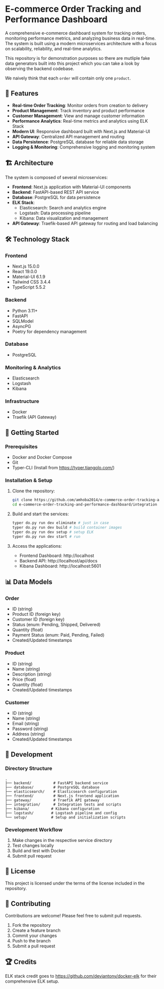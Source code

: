 # E-commerce Order Tracking and Performance Dashboard

A comprehensive e-commerce dashboard system for tracking orders, monitoring performance metrics, and analyzing business data in real-time. The system is built using a modern microservices architecture with a focus on scalability, reliability, and real-time analytics.

This repository is for demonstration purposes so there are mutliple fake data generators built into this project which you can take a look by observing the backend codebase.

We naively think that each `order` will contain only one `product`.

## 🚀 Features

- **Real-time Order Tracking**: Monitor orders from creation to delivery
- **Product Management**: Track inventory and product performance
- **Customer Management**: View and manage customer information
- **Performance Analytics**: Real-time metrics and analytics using ELK Stack
- **Modern UI**: Responsive dashboard built with Next.js and Material-UI
- **API Gateway**: Centralized API management and routing
- **Data Persistence**: PostgreSQL database for reliable data storage
- **Logging & Monitoring**: Comprehensive logging and monitoring system

## 🏗️ Architecture

The system is composed of several microservices:

- **Frontend**: Next.js application with Material-UI components
- **Backend**: FastAPI-based REST API service
- **Database**: PostgreSQL for data persistence
- **ELK Stack**:
  - Elasticsearch: Search and analytics engine
  - Logstash: Data processing pipeline
  - Kibana: Data visualization and management
- **API Gateway**: Traefik-based API gateway for routing and load balancing

## 🛠️ Technology Stack

### Frontend
- Next.js 15.0.0
- React 19.0.0
- Material-UI 6.1.9
- Tailwind CSS 3.4.4
- TypeScript 5.5.2

### Backend
- Python 3.11+
- FastAPI
- SQLModel
- AsyncPG
- Poetry for dependency management

### Database
- PostgreSQL

### Monitoring & Analytics
- Elasticsearch
- Logstash
- Kibana

### Infrastructure
- Docker
- Traefik (API Gateway)

## 🚦 Getting Started

### Prerequisites
- Docker and Docker Compose
- Git
- Typer-CLI (Install from https://typer.tiangolo.com/)

### Installation & Setup

1. Clone the repository:
   ```bash
   git clone https://github.com/amhoba2014/e-commerce-order-tracking-and-performance-dashboard
   cd e-commerce-order-tracking-and-performance-dashboard/integration
   ```

2. Build and start the services:
   ```bash
   typer do.py run dev eliminate # just in case
   typer do.py run dev build # build container images
   typer do.py run dev setup # setup ELK
   typer do.py run dev start # run
   ```

3. Access the applications:
   - Frontend Dashboard: http://localhost
   - Backend API: http://localhost/api/docs
   - Kibana Dashboard: http://localhost:5601

## 📊 Data Models

### Order
- ID (string)
- Product ID (foreign key)
- Customer ID (foreign key)
- Status (enum: Pending, Shipped, Delivered)
- Quantity (float)
- Payment Status (enum: Paid, Pending, Failed)
- Created/Updated timestamps

### Product
- ID (string)
- Name (string)
- Description (string)
- Price (float)
- Quantity (float)
- Created/Updated timestamps

### Customer
- ID (string)
- Name (string)
- Email (string)
- Password (string)
- Address (string)
- Created/Updated timestamps

## 🧪 Development

### Directory Structure
```
.
├── backend/          # FastAPI backend service
├── database/         # PostgreSQL database
├── elasticsearch/    # Elasticsearch configuration
├── frontend/         # Next.js frontend application
├── gateway/          # Traefik API gateway
├── integration/      # Integration tests and scripts
├── kibana/          # Kibana configuration
├── logstash/        # Logstash pipeline and config
└── setup/           # Setup and initialization scripts
```

### Development Workflow
1. Make changes in the respective service directory
2. Test changes locally
3. Build and test with Docker
4. Submit pull request

## 📝 License

This project is licensed under the terms of the license included in the repository.

## 🤝 Contributing

Contributions are welcome! Please feel free to submit pull requests.

1. Fork the repository
2. Create a feature branch
3. Commit your changes
4. Push to the branch
5. Submit a pull request 

## 🏆 Credits

ELK stack credit goes to https://github.com/deviantony/docker-elk for their comprehensive ELK setup.